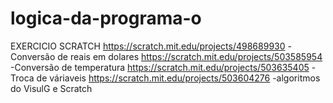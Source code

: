 # logica-da-programa-o
EXERCICIO SCRATCH https://scratch.mit.edu/projects/498689930
-Conversão de reais em dolares
https://scratch.mit.edu/projects/503585954
-Conversão de temperatura 
https://scratch.mit.edu/projects/503635405
-Troca de váriaveis 
https://scratch.mit.edu/projects/503604276
-algoritmos do VisulG e Scratch
